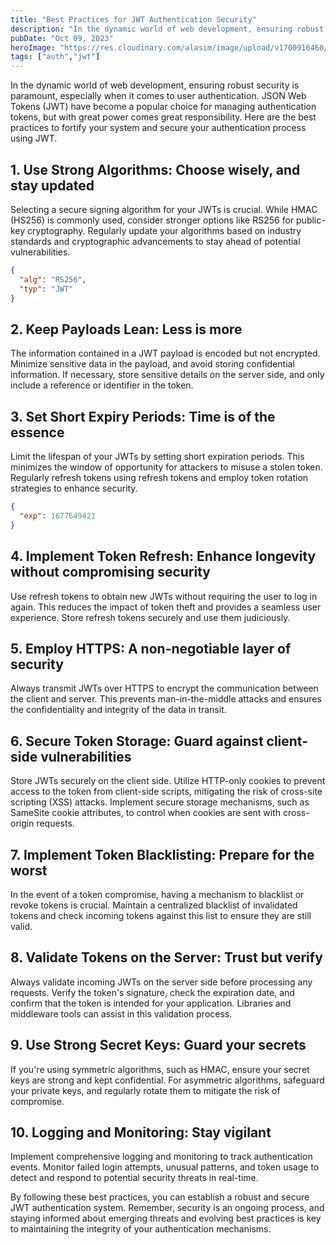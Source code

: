 ```yaml
---
title: "Best Practices for JWT Authentication Security"
description: "In the dynamic world of web development, ensuring robust security is paramount, especially when it comes to user authentication."
pubDate: "Oct 09, 2023"
heroImage: "https://res.cloudinary.com/alasim/image/upload/v1700916460/writings/tbifptyaul0jghsfd6ic.png"
tags: ["auth","jwt"]
---
```


In the dynamic world of web development, ensuring robust security is paramount, especially when it comes to user authentication. JSON Web Tokens (JWT) have become a popular choice for managing authentication tokens, but with great power comes great responsibility. Here are the best practices to fortify your system and secure your authentication process using JWT.

## 1. **Use Strong Algorithms: Choose wisely, and stay updated**

Selecting a secure signing algorithm for your JWTs is crucial. While HMAC (HS256) is commonly used, consider stronger options like RS256 for public-key cryptography. Regularly update your algorithms based on industry standards and cryptographic advancements to stay ahead of potential vulnerabilities.

```json
{
  "alg": "RS256",
  "typ": "JWT"
}
```

## 2. **Keep Payloads Lean: Less is more**

The information contained in a JWT payload is encoded but not encrypted. Minimize sensitive data in the payload, and avoid storing confidential information. If necessary, store sensitive details on the server side, and only include a reference or identifier in the token.

## 3. **Set Short Expiry Periods: Time is of the essence**

Limit the lifespan of your JWTs by setting short expiration periods. This minimizes the window of opportunity for attackers to misuse a stolen token. Regularly refresh tokens using refresh tokens and employ token rotation strategies to enhance security.

```json
{
  "exp": 1677649421
}
```

## 4. **Implement Token Refresh: Enhance longevity without compromising security**

Use refresh tokens to obtain new JWTs without requiring the user to log in again. This reduces the impact of token theft and provides a seamless user experience. Store refresh tokens securely and use them judiciously.

## 5. **Employ HTTPS: A non-negotiable layer of security**

Always transmit JWTs over HTTPS to encrypt the communication between the client and server. This prevents man-in-the-middle attacks and ensures the confidentiality and integrity of the data in transit.

## 6. **Secure Token Storage: Guard against client-side vulnerabilities**

Store JWTs securely on the client side. Utilize HTTP-only cookies to prevent access to the token from client-side scripts, mitigating the risk of cross-site scripting (XSS) attacks. Implement secure storage mechanisms, such as SameSite cookie attributes, to control when cookies are sent with cross-origin requests.

## 7. **Implement Token Blacklisting: Prepare for the worst**

In the event of a token compromise, having a mechanism to blacklist or revoke tokens is crucial. Maintain a centralized blacklist of invalidated tokens and check incoming tokens against this list to ensure they are still valid.

## 8. **Validate Tokens on the Server: Trust but verify**

Always validate incoming JWTs on the server side before processing any requests. Verify the token's signature, check the expiration date, and confirm that the token is intended for your application. Libraries and middleware tools can assist in this validation process.

## 9. **Use Strong Secret Keys: Guard your secrets**

If you're using symmetric algorithms, such as HMAC, ensure your secret keys are strong and kept confidential. For asymmetric algorithms, safeguard your private keys, and regularly rotate them to mitigate the risk of compromise.

## 10. **Logging and Monitoring: Stay vigilant**

Implement comprehensive logging and monitoring to track authentication events. Monitor failed login attempts, unusual patterns, and token usage to detect and respond to potential security threats in real-time.

By following these best practices, you can establish a robust and secure JWT authentication system. Remember, security is an ongoing process, and staying informed about emerging threats and evolving best practices is key to maintaining the integrity of your authentication mechanisms.
